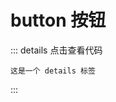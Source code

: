 # button 按钮

<z-button></z-button>

<z-button></z-button>

<z-button></z-button>





::: details 点击查看代码
```
这是一个 details 标签
```
:::
